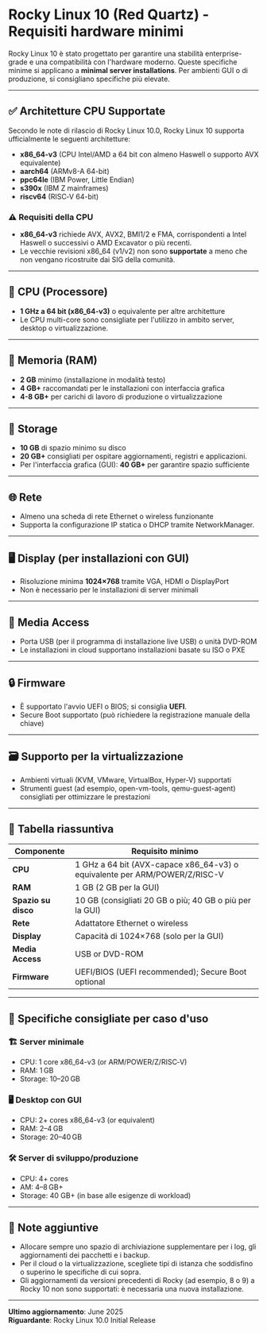 # Rocky Linux 10 (Red Quartz) - Requisiti hardware minimi

Rocky Linux 10 è stato progettato per garantire una stabilità enterprise-grade e una compatibilità con l'hardware moderno. Queste specifiche minime si applicano a **minimal server installations**. Per ambienti GUI o di produzione, si consigliano specifiche più elevate.

---

## ✅ Architetture CPU Supportate

Secondo le note di rilascio di Rocky Linux 10.0, Rocky Linux 10 supporta ufficialmente le seguenti architetture:

- **x86_64-v3** (CPU Intel/AMD a 64 bit con almeno Haswell o supporto AVX equivalente)
- **aarch64** (ARMv8-A 64-bit)
- **ppc64le** (IBM Power, Little Endian)
- **s390x** (IBM Z mainframes)
- **riscv64** (RISC‑V 64-bit)

### ⚠️ Requisiti della CPU

- **x86_64-v3** richiede AVX, AVX2, BMI1/2 e FMA, corrispondenti a Intel Haswell o successivi o AMD Excavator o più recenti.
- Le vecchie revisioni x86_64 (v1/v2) non sono **supportate** a meno che non vengano ricostruite dai SIG della comunità.

---

## 🧠 CPU (Processore)

- **1 GHz a 64 bit (x86_64-v3)** o equivalente per altre architetture
- Le CPU multi-core sono consigliate per l'utilizzo in ambito server, desktop o virtualizzazione.

---

## 💾 Memoria (RAM)

- **2 GB** minimo (installazione in modalità testo)
- **4 GB+** raccomandati per le installazioni con interfaccia grafica
- **4-8 GB+** per carichi di lavoro di produzione o virtualizzazione

---

## 💽 Storage

- **10 GB** di spazio minimo su disco
- **20 GB+** consigliati per ospitare aggiornamenti, registri e applicazioni.
- Per l'interfaccia grafica (GUI): **40 GB+** per garantire spazio sufficiente

---

## 🌐 Rete

- Almeno una scheda di rete Ethernet o wireless funzionante
- Supporta la configurazione IP statica o DHCP tramite NetworkManager.

---

## 🖥️ Display (per installazioni con GUI)

- Risoluzione minima **1024×768** tramite VGA, HDMI o DisplayPort
- Non è necessario per le installazioni di server minimali

---

## 📀 Media Access

- Porta USB (per il programma di installazione live USB) o unità DVD-ROM
- Le installazioni in cloud supportano installazioni basate su ISO o PXE

---

## 🔒 Firmware

- È supportato l'avvio UEFI o BIOS; si consiglia **UEFI**.
- Secure Boot supportato (può richiedere la registrazione manuale della chiave)

---

## 🗃️ Supporto per la virtualizzazione

- Ambienti virtuali (KVM, VMware, VirtualBox, Hyper-V) supportati
- Strumenti guest (ad esempio, open-vm-tools, qemu-guest-agent) consigliati per ottimizzare le prestazioni

---

## 📝 Tabella riassuntiva

| Componente          | Requisito minimo                                                                                                   |
| ------------------- | ------------------------------------------------------------------------------------------------------------------ |
| **CPU**             | 1 GHz a 64 bit (AVX-capace x86_64-v3) o equivalente per ARM/POWER/Z/RISC-V |
| **RAM**             | 1 GB (2 GB per la GUI)                                                                          |
| **Spazio su disco** | 10 GB (consigliati 20 GB o più; 40 GB o più per la GUI)                                         |
| **Rete**            | Adattatore Ethernet o wireless                                                                                     |
| **Display**         | Capacità di 1024×768 (solo per la GUI)                                                          |
| **Media Access**    | USB or DVD-ROM                                                                                                     |
| **Firmware**        | UEFI/BIOS (UEFI recommended); Secure Boot optional                                              |

---

## 🎯 Specifiche consigliate per caso d'uso

### 🏗️ Server minimale

- CPU: 1 core x86_64-v3 (or ARM/POWER/Z/RISC‑V)
- RAM: 1 GB
- Storage: 10–20 GB

### 🖥️ Desktop con GUI

- CPU: 2+ cores x86_64-v3 (or equivalent)
- RAM: 2–4 GB
- Storage: 20–40 GB

### 🛠️ Server di sviluppo/produzione

- CPU: 4+ cores
- AM: 4–8 GB+
- Storage: 40 GB+ (in base alle esigenze di workload)

---

## 🧩 Note aggiuntive

- Allocare sempre uno spazio di archiviazione supplementare per i log, gli aggiornamenti dei pacchetti e i backup.
- Per il cloud o la virtualizzazione, scegliete tipi di istanza che soddisfino o superino le specifiche di cui sopra.
- Gli aggiornamenti da versioni precedenti di Rocky (ad esempio, 8 o 9) a Rocky 10 non sono supportati: è necessaria una nuova installazione.

---

**Ultimo aggiornamento**: June 2025\
**Riguardante**: Rocky Linux 10.0 Initial Release
